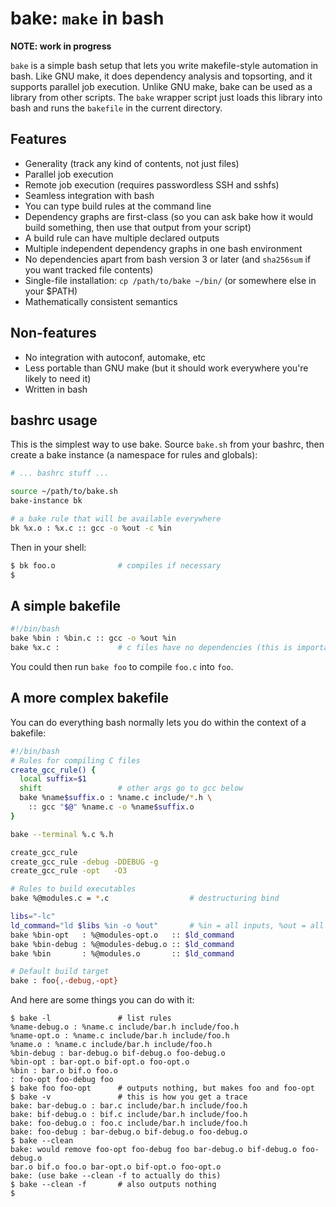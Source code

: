 # bake: `make` in bash
**NOTE: work in progress**

`bake` is a simple bash setup that lets you write makefile-style automation in
bash. Like GNU make, it does dependency analysis and topsorting, and it
supports parallel job execution. Unlike GNU make, bake can be used as a library
from other scripts. The `bake` wrapper script just loads this library into bash
and runs the `bakefile` in the current directory.

## Features
- Generality (track any kind of contents, not just files)
- Parallel job execution
- Remote job execution (requires passwordless SSH and sshfs)
- Seamless integration with bash
- You can type build rules at the command line
- Dependency graphs are first-class (so you can ask bake how it would build
  something, then use that output from your script)
- A build rule can have multiple declared outputs
- Multiple independent dependency graphs in one bash environment
- No dependencies apart from bash version 3 or later (and `sha256sum` if you
  want tracked file contents)
- Single-file installation: `cp /path/to/bake ~/bin/` (or somewhere else in
  your $PATH)
- Mathematically consistent semantics

## Non-features
- No integration with autoconf, automake, etc
- Less portable than GNU make (but it should work everywhere you're likely to
  need it)
- Written in bash

## bashrc usage
This is the simplest way to use bake. Source `bake.sh` from your bashrc, then
create a bake instance (a namespace for rules and globals):

```sh
# ... bashrc stuff ...

source ~/path/to/bake.sh
bake-instance bk

# a bake rule that will be available everywhere
bk %x.o : %x.c :: gcc -o %out -c %in
```

Then in your shell:

```sh
$ bk foo.o              # compiles if necessary
$
```

## A simple bakefile
```sh
#!/bin/bash
bake %bin : %bin.c :: gcc -o %out %in
bake %x.c :             # c files have no dependencies (this is important)
```

You could then run `bake foo` to compile `foo.c` into `foo`.

## A more complex bakefile
You can do everything bash normally lets you do within the context of a
bakefile:

```sh
#!/bin/bash
# Rules for compiling C files
create_gcc_rule() {
  local suffix=$1
  shift                 # other args go to gcc below
  bake %name$suffix.o : %name.c include/*.h \
    :: gcc "$@" %name.c -o %name$suffix.o
}

bake --terminal %.c %.h

create_gcc_rule
create_gcc_rule -debug -DDEBUG -g
create_gcc_rule -opt   -O3

# Rules to build executables
bake %@modules.c = *.c                  # destructuring bind

libs="-lc"
ld_command="ld $libs %in -o %out"       # %in = all inputs, %out = all outputs
bake %bin-opt   : %@modules-opt.o   :: $ld_command
bake %bin-debug : %@modules-debug.o :: $ld_command
bake %bin       : %@modules.o       :: $ld_command

# Default build target
bake : foo{,-debug,-opt}
```

And here are some things you can do with it:

```
$ bake -l               # list rules
%name-debug.o : %name.c include/bar.h include/foo.h
%name-opt.o : %name.c include/bar.h include/foo.h
%name.o : %name.c include/bar.h include/foo.h
%bin-debug : bar-debug.o bif-debug.o foo-debug.o
%bin-opt : bar-opt.o bif-opt.o foo-opt.o
%bin : bar.o bif.o foo.o
: foo-opt foo-debug foo
$ bake foo foo-opt      # outputs nothing, but makes foo and foo-opt
$ bake -v               # this is how you get a trace
bake: bar-debug.o : bar.c include/bar.h include/foo.h
bake: bif-debug.o : bif.c include/bar.h include/foo.h
bake: foo-debug.o : foo.c include/bar.h include/foo.h
bake: foo-debug : bar-debug.o bif-debug.o foo-debug.o
$ bake --clean
bake: would remove foo-opt foo-debug foo bar-debug.o bif-debug.o foo-debug.o
bar.o bif.o foo.o bar-opt.o bif-opt.o foo-opt.o
bake: (use bake --clean -f to actually do this)
$ bake --clean -f       # also outputs nothing
$
```
